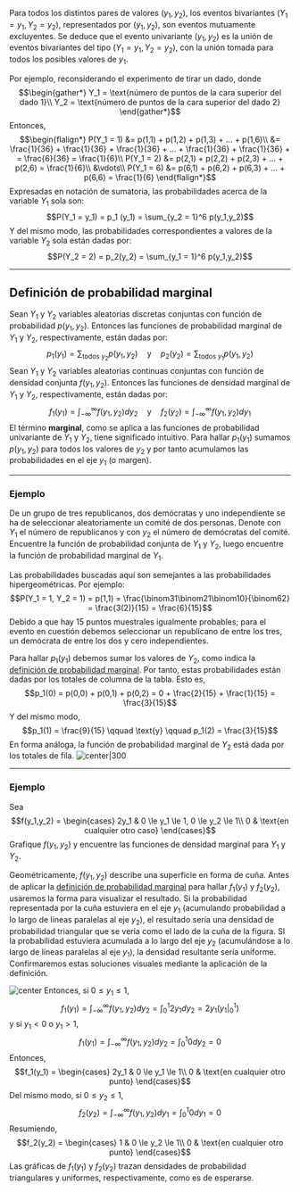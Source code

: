 Para todos los distintos pares de valores $(y_1,y_2)$, los eventos bivariantes $(Y_1 = y_1, Y_2 = y_2)$, representados por $(y_1,y_2)$, son eventos mutuamente excluyentes. Se deduce que el evento univariante $(y_1,y_2)$ es la unión de eventos bivariantes del tipo $(Y_1 = y_1, Y_2 = y_2)$, con la unión tomada para todos los posibles valores de $y_1$.

Por ejemplo, reconsiderando el experimento de tirar un dado, donde $$\begin{gather*} Y_1 = \text{número de puntos de la cara superior del dado 1}\\ Y_2 = \text{número de puntos de la cara superior del dado 2} \end{gather*}$$
Entonces, $$\begin{flalign*} P(Y_1 = 1) &= p(1,1) + p(1,2) + p(1,3) + ... + p(1,6)\\ &= \frac{1}{36} + \frac{1}{36} + \frac{1}{36} + ... + \frac{1}{36} + \frac{1}{36} + = \frac{6}{36} = \frac{1}{6}\\ P(Y_1 = 2) &= p(2,1) + p(2,2) + p(2,3) + ... + p(2,6) = \frac{1}{6}\\ &\vdots\\ P(Y_1 = 6) &= p(6,1) + p(6,2) + p(6,3) + ... + p(6,6) = \frac{1}{6} \end{flalign*}$$
Expresadas en notación de sumatoria, las probabilidades acerca de la variable $Y_1$ sola son: $$P(Y_1 = y_1) = p_1 (y_1) = \sum_{y_2 = 1}^6 p(y_1,y_2)$$
Y del mismo modo, las probabilidades correspondientes a valores de la variable $Y_2$ sola están dadas por: $$P(Y_2 = 2) = p_2(y_2) = \sum_{y_1 = 1}^6 p(y_1,y_2)$$

---

## Definición de probabilidad marginal

Sean $Y_1$ y $Y_2$ variables aleatorias discretas conjuntas con función de probabilidad $p(y_1,y_2)$. Entonces las funciones de probabilidad marginal de $Y_1$ y $Y_2$, respectivamente, están dadas por:
$$p_1(y_1) = \sum_{\text{todos $y_2$}} p(y_1,y_2) \quad \text{y} \quad p_2(y_2) = \sum_{\text{todos $y_1$}} p(y_1,y_2)$$
Sean $Y_1$ y $Y_2$ variables aleatorias continuas conjuntas con función de densidad conjunta $f(y_1,y_2)$. Entonces las funciones de densidad marginal de $Y_1$ y $Y_2$, respectivamente, están dadas por:
$$f_1(y_1) = \int_{-\infty}^{\infty} f(y_1,y_2) dy_2 \quad \text{y} \quad f_2(y_2) = \int_{-\infty}^{\infty} f(y_1,y_2) dy_1$$
El término **marginal**, como se aplica a las funciones de probabilidad univariante de $Y_1$ y $Y_2$, tiene significado intuitivo. Para hallar $p_1(y_1)$ sumamos $p(y_1,y_2)$ para todos los valores de $y_2$ y por tanto acumulamos las probabilidades en el eje $y_1$ (o margen).

---

### Ejemplo

De un grupo de tres republicanos, dos demócratas y uno independiente se ha de seleccionar aleatoriamente un comité de dos personas. Denote con $Y_1$ el número de republicanos y con $y_2$ el número de demócratas del comité. Encuentre la función de probabilidad conjunta de $Y_1$ y $Y_2$, luego encuentre la función de probabilidad marginal de $Y_1$.

Las probabilidades buscadas aquí son semejantes a las probabilidades hipergeométricas. Por ejemplo:
$$P(Y_1 = 1, Y_2 = 1) = p(1,1) = \frac{\binom31\binom21\binom10}{\binom62} = \frac{3(2)}{15} = \frac{6}{15}$$
Debido a que hay 15 puntos muestrales igualmente probables; para el evento en cuestión debemos seleccionar un republicano de entre los tres, un demócrata de entre los dos y cero independientes.

Para hallar $p_1(y_1)$ debemos sumar los valores de $Y_2$, como indica la [definición de probabilidad marginal](#Definición%20de%20probabilidad%20marginal). Por tanto, estas probabilidades están dadas por los totales de columna de la tabla. Esto es, $$p_1(0) = p(0,0) + p(0,1) + p(0,2) = 0 + \frac{2}{15} + \frac{1}{15} = \frac{3}{15}$$
Y del mismo modo, $$p_1(1) = \frac{9}{15} \qquad \text{y} \qquad p_1(2) = \frac{3}{15}$$
En forma análoga, la función de probabilidad marginal de $Y_2$ está dada por los totales de fila.
![center|300](Pasted%20image%2020230724155524.png)

---

### Ejemplo

Sea $$f(y_1,y_2) = \begin{cases} 2y_1 & 0 \le y_1 \le 1, 0 \le y_2 \le 1\\ 0 & \text{en cualquier otro caso} \end{cases}$$
Grafique $f(y_1,y_2)$ y encuentre las funciones de densidad marginal para $Y_1$ y $Y_2$.

Geométricamente, $f(y_1,y_2)$ describe una superficie en forma de cuña. Antes de aplicar la [definición de probabilidad marginal](#Definición%20de%20probabilidad%20marginal) para hallar $f_1(y_1)$ y $f_2(y_2)$, usaremos la forma para visualizar el resultado. Si la probabilidad representada por la cuña estuviera en el eje $y_1$ (acumulando probabilidad a lo largo de líneas paralelas al eje $y_2$), el resultado sería una densidad de probabilidad triangular que se vería como el lado de la cuña de la figura. SI la probabilidad estuviera acumulada a lo largo del eje $y_2$ (acumulándose a lo largo de líneas paralelas al eje $y_1$), la densidad resultante sería uniforme. Confirmaremos estas soluciones visuales mediante la aplicación de la definición.

![center](Pasted%20image%2020230724160650.png)
Entonces, si $0 \le y_1 \le 1$, $$f_1(y_1) = \int_{-\infty}^{\infty} f(y_1,y_2) dy_2 = \int_{0}^{1} 2y_1 dy_2 = 2y_1 (y_1 |_0^1)$$ y si $y_1 < 0$ o $y_1 > 1$, $$f_1(y_1) = \int_{-\infty}^{\infty} f(y_1,y_2) dy_2 = \int_{0}^{1} 0 dy_2 = 0$$
Entonces, $$f_1(y_1) = \begin{cases} 2y_1 & 0 \le y_1 \le 1\\ 0 & \text{en cualquier otro punto} \end{cases}$$
Del mismo modo, si $0 \le y_2 \le 1$, $$f_2(y_2) = \int_{-\infty}^{\infty} f(y_1,y_2) dy_1 = \int_{0}^{1} 0 dy_1 = 0$$
Resumiendo, $$f_2(y_2) = \begin{cases} 1 & 0 \le y_2 \le 1\\ 0 & \text{en cualquier otro punto} \end{cases}$$
Las gráficas de $f_1(y_1)$ y $f_2(y_2)$ trazan densidades de probabilidad triangulares y uniformes, respectivamente, como es de esperarse.